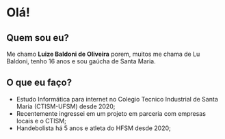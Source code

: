 # Olá!
## Quem sou eu?
Me chamo **Luize Baldoni de Oliveira** porem, muitos me chama de Lu Baldoni, tenho 16 anos e sou gaúcha de Santa Maria.
## O que eu faço?
- Estudo Informática para internet no Colegio Tecnico Industrial de Santa Maria (CTISM-UFSM) desde 2020;
- Recentemente ingressei em um projeto em parceria com empresas locais e o CTISM; 
- Handebolista há 5 anos e atleta do HFSM desde 2020;
